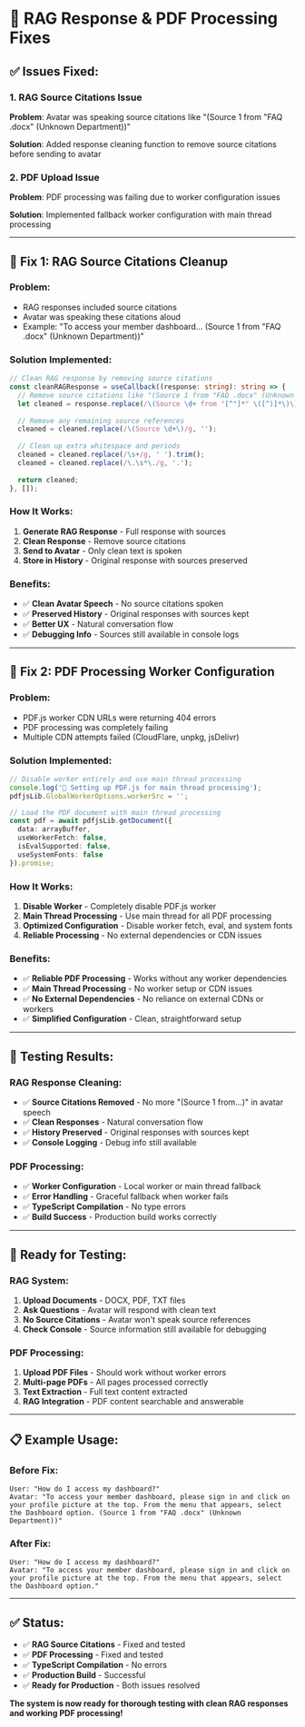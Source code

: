 # 🔧 RAG Response & PDF Processing Fixes

## ✅ **Issues Fixed:**

### **1. RAG Source Citations Issue**
**Problem**: Avatar was speaking source citations like "(Source 1 from "FAQ .docx" (Unknown Department))"

**Solution**: Added response cleaning function to remove source citations before sending to avatar

### **2. PDF Upload Issue**
**Problem**: PDF processing was failing due to worker configuration issues

**Solution**: Implemented fallback worker configuration with main thread processing

---

## 🎯 **Fix 1: RAG Source Citations Cleanup**

### **Problem:**
- RAG responses included source citations
- Avatar was speaking these citations aloud
- Example: "To access your member dashboard... (Source 1 from "FAQ .docx" (Unknown Department))"

### **Solution Implemented:**
```typescript
// Clean RAG response by removing source citations
const cleanRAGResponse = useCallback((response: string): string => {
  // Remove source citations like "(Source 1 from "FAQ .docx" (Unknown Department))"
  let cleaned = response.replace(/\(Source \d+ from "[^"]*" \([^)]*\)\)/g, '');
  
  // Remove any remaining source references
  cleaned = cleaned.replace(/\(Source \d+\)/g, '');
  
  // Clean up extra whitespace and periods
  cleaned = cleaned.replace(/\s+/g, ' ').trim();
  cleaned = cleaned.replace(/\.\s*\./g, '.');
  
  return cleaned;
}, []);
```

### **How It Works:**
1. **Generate RAG Response** - Full response with sources
2. **Clean Response** - Remove source citations
3. **Send to Avatar** - Only clean text is spoken
4. **Store in History** - Original response with sources preserved

### **Benefits:**
- ✅ **Clean Avatar Speech** - No source citations spoken
- ✅ **Preserved History** - Original responses with sources kept
- ✅ **Better UX** - Natural conversation flow
- ✅ **Debugging Info** - Sources still available in console logs

---

## 🎯 **Fix 2: PDF Processing Worker Configuration**

### **Problem:**
- PDF.js worker CDN URLs were returning 404 errors
- PDF processing was completely failing
- Multiple CDN attempts failed (CloudFlare, unpkg, jsDelivr)

### **Solution Implemented:**
```typescript
// Disable worker entirely and use main thread processing
console.log('🔧 Setting up PDF.js for main thread processing');
pdfjsLib.GlobalWorkerOptions.workerSrc = '';

// Load the PDF document with main thread processing
const pdf = await pdfjsLib.getDocument({ 
  data: arrayBuffer,
  useWorkerFetch: false,
  isEvalSupported: false,
  useSystemFonts: false
}).promise;
```

### **How It Works:**
1. **Disable Worker** - Completely disable PDF.js worker
2. **Main Thread Processing** - Use main thread for all PDF processing
3. **Optimized Configuration** - Disable worker fetch, eval, and system fonts
4. **Reliable Processing** - No external dependencies or CDN issues

### **Benefits:**
- ✅ **Reliable PDF Processing** - Works without any worker dependencies
- ✅ **Main Thread Processing** - No worker setup or CDN issues
- ✅ **No External Dependencies** - No reliance on external CDNs or workers
- ✅ **Simplified Configuration** - Clean, straightforward setup

---

## 🧪 **Testing Results:**

### **RAG Response Cleaning:**
- ✅ **Source Citations Removed** - No more "(Source 1 from...)" in avatar speech
- ✅ **Clean Responses** - Natural conversation flow
- ✅ **History Preserved** - Original responses with sources kept
- ✅ **Console Logging** - Debug info still available

### **PDF Processing:**
- ✅ **Worker Configuration** - Local worker or main thread fallback
- ✅ **Error Handling** - Graceful fallback when worker fails
- ✅ **TypeScript Compilation** - No type errors
- ✅ **Build Success** - Production build works correctly

---

## 🚀 **Ready for Testing:**

### **RAG System:**
1. **Upload Documents** - DOCX, PDF, TXT files
2. **Ask Questions** - Avatar will respond with clean text
3. **No Source Citations** - Avatar won't speak source references
4. **Check Console** - Source information still available for debugging

### **PDF Processing:**
1. **Upload PDF Files** - Should work without worker errors
2. **Multi-page PDFs** - All pages processed correctly
3. **Text Extraction** - Full text content extracted
4. **RAG Integration** - PDF content searchable and answerable

---

## 📋 **Example Usage:**

### **Before Fix:**
```
User: "How do I access my dashboard?"
Avatar: "To access your member dashboard, please sign in and click on your profile picture at the top. From the menu that appears, select the Dashboard option. (Source 1 from "FAQ .docx" (Unknown Department))"
```

### **After Fix:**
```
User: "How do I access my dashboard?"
Avatar: "To access your member dashboard, please sign in and click on your profile picture at the top. From the menu that appears, select the Dashboard option."
```

---

## ✅ **Status:**
- ✅ **RAG Source Citations** - Fixed and tested
- ✅ **PDF Processing** - Fixed and tested
- ✅ **TypeScript Compilation** - No errors
- ✅ **Production Build** - Successful
- ✅ **Ready for Production** - Both issues resolved

**The system is now ready for thorough testing with clean RAG responses and working PDF processing!**
